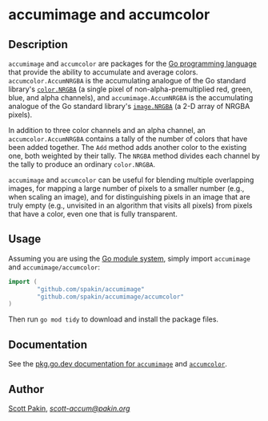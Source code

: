 accumimage and accumcolor
=========================

Description
-----------

`accumimage` and `accumcolor` are packages for the [Go programming language](https://golang.org/) that provide the ability to accumulate and average colors.  `accumcolor.AccumNRGBA` is the accumulating analogue of the Go standard library's [`color.NRGBA`](https://pkg.go.dev/image/color#NRGBA) (a single pixel of non-alpha-premultiplied red, green, blue, and alpha channels), and `accumimage.AccumNRGBA` is the accumulating analogue of the Go standard library's [`image.NRGBA`](https://pkg.go.dev/image#NRGBA) (a 2-D array of NRGBA pixels).

In addition to three color channels and an alpha channel, an `accumcolor.AccumNRGBA` contains a tally of the number of colors that have been added together.  The `Add` method adds another color to the existing one, both weighted by their tally.  The `NRGBA` method divides each channel by the tally to produce an ordinary `color.NRGBA`.

`accumimage` and `accumcolor` can be useful for blending multiple overlapping images, for mapping a large number of pixels to a smaller number (e.g., when scaling an image), and for distinguishing pixels in an image that are truly empty (e.g., unvisited in an algorithm that visits all pixels) from pixels that have a color, even one that is fully transparent.


Usage
-----

Assuming you are using the [Go module system](https://go.dev/blog/using-go-modules), simply import `accumimage` and `accumimage/accumcolor`:

```Go
import (
        "github.com/spakin/accumimage"
        "github.com/spakin/accumimage/accumcolor"
)
```
Then run `go mod tidy` to download and install the package files.

Documentation
-------------

See the [pkg.go.dev documentation for `accumimage`](https://pkg.go.dev/github.com/spakin/accumimage) and [`accumcolor`](https://pkg.go.dev/github.com/spakin/accumimage/accumcolor).


Author
------

[Scott Pakin](http://www.pakin.org/~scott/), *scott-accum@pakin.org*
